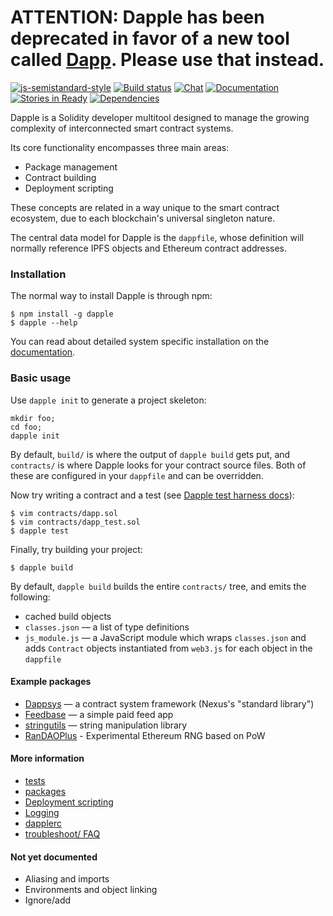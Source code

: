 # ATTENTION: Dapple has been deprecated in favor of a new tool called [Dapp](https://dapp.readthedocs.io). Please use that instead.

[![js-semistandard-style](https://img.shields.io/badge/code%20style-semistandard-brightgreen.svg?style=flat-square)](https://github.com/Flet/semistandard)
[![Build status](https://travis-ci.org/nexusdev/dapple.svg?branch=master)](https://travis-ci.org/nexusdev/dapple)
[![Chat](https://img.shields.io/badge/community-chat-brightgreen.svg?style=flat-square)](https://dapphub.chat/)
[![Documentation](https://img.shields.io/badge/docs-master-brightgreen.svg?style=flat)](http://dapple.readthedocs.org/en/master/?badge=master)
[![Stories in Ready](https://badge.waffle.io/nexusdev/dapple.png?label=ready&title=Ready)](https://waffle.io/nexusdev/dapple)
[![Dependencies](https://david-dm.org/nexusdev/dapple.svg)](https://david-dm.org/nexusdev/dapple)

Dapple is a Solidity developer multitool designed to manage the
growing complexity of interconnected smart contract systems.

Its core functionality encompasses three main areas:

* Package management
* Contract building
* Deployment scripting

These concepts are related in a way unique to the smart contract
ecosystem, due to each blockchain's universal singleton nature.

The central data model for Dapple is the `dappfile`, whose definition
will normally reference IPFS objects and Ethereum contract addresses.

### Installation

The normal way to install Dapple is through npm:

    $ npm install -g dapple
    $ dapple --help

You can read about detailed system specific installation on the [documentation](http://dapple.readthedocs.io/en/master/install/).


### Basic usage

Use `dapple init` to generate a project skeleton:

    mkdir foo;
    cd foo;
    dapple init

By default, `build/` is where the output of `dapple build` gets put,
and `contracts/` is where Dapple looks for your contract source files.
Both of these are configured in your `dappfile` and can be overridden.

Now try writing a contract and a test (see [Dapple test harness docs](https://github.com/nexusdev/dapple/blob/master/doc/test.md)):

    $ vim contracts/dapp.sol
    $ vim contracts/dapp_test.sol
    $ dapple test

Finally, try building your project:

    $ dapple build

By default, `dapple build` builds the entire `contracts/` tree, and
emits the following:

* cached build objects
* `classes.json` — a list of type definitions
* `js_module.js` — a JavaScript module which wraps `classes.json` and
adds `Contract` objects instantiated from `web3.js` for each object in
the `dappfile`

#### Example packages

* [Dappsys](https://github.com/nexusdev/dappsys) — a contract system framework (Nexus's "standard library")
* [Feedbase](https://github.com/nexusdev/feedbase) — a simple paid feed app
* [stringutils](https://github.com/Arachnid/solidity-stringutils) — string manipulation library
* [RanDAOPlus](https://github.com/tjade273/RanDAOPlus) - Experimental Ethereum RNG based on PoW

#### More information

* [tests](http://dapple.readthedocs.io/en/master/test/)
* [packages](http://dapple.readthedocs.io/en/master/packages/)
* [Deployment scripting](http://dapple.readthedocs.io/en/master/dapplescript/)
* [Logging](http://dapple.readthedocs.io/en/master/logging/)
* [dapplerc](http://dapple.readthedocs.io/en/master/dapplerc/)
* [troubleshoot/ FAQ](http://dapple.readthedocs.io/en/master/troubleshoot/)

#### Not yet documented

* Aliasing and imports
* Environments and object linking
* Ignore/add
